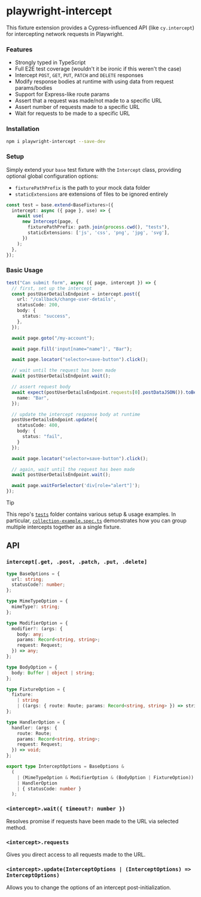 # playwright-intercept

This fixture extension provides a Cypress-influenced API (like `cy.intercept`) for intercepting network requests in Playwright.

### Features

- Strongly typed in TypeScript
- Full E2E test coverage (wouldn't it be ironic if this weren't the case)
- Intercept `POST`, `GET`, `PUT`, `PATCH` and `DELETE` responses
- Modify response bodies at runtime with using data from request params/bodies
- Support for Express-like route params
- Assert that a request was made/not made to a specific URL
- Assert number of requests made to a specific URL
- Wait for requests to be made to a specific URL

### Installation

```bash
npm i playwright-intercept --save-dev
```

### Setup

Simply extend your `base` test fixture with the `Intercept` class, providing optional global configuration options:

- `fixturePathPrefix` is the path to your mock data folder
- `staticExtensions` are extensions of files to be ignored entirely

```typescript
const test = base.extend<BaseFixtures>({
  intercept: async ({ page }, use) => {
    await use(
      new Intercept(page, {
        fixturePathPrefix: path.join(process.cwd(), "tests"),
        staticExtensions: ['js', 'css', 'png', 'jpg', 'svg'],
      })
    );
  },
});
```

### Basic Usage

```typescript
test("Can submit form", async ({ page, intercept }) => {
  // first, set up the intercept
  const postUserDetailsEndpoint = intercept.post({
    url: "/callback/change-user-details",
    statusCode: 200,
    body: {
      status: "success",
    },
  });

  await page.goto("/my-account");

  await page.fill('input[name="name"]', "Bar");

  await page.locator("selector=save-button").click();

  // wait until the request has been made
  await postUserDetailsEndpoint.wait();

  // assert request body
  await expect(postUserDetailsEndpoint.requests[0].postDataJSON()).toBe({
    name: "Bar",
  });

  // update the intercept response body at runtime
  postUserDetailsEndpoint.update({
    statusCode: 400,
    body: {
      status: "fail",
    }
  });

  await page.locator("selector=save-button").click();

  // again, wait until the request has been made
  await postUserDetailsEndpoint.wait();

  await page.waitForSelector('div[role="alert"]');
});
```

> [!TIP]  
> This repo's [`tests`](https://github.com/alectrocute/playwright-intercept/tree/main/tests) folder contains various setup & usage examples. In particular, [`collection-example.spec.ts`](https://github.com/alectrocute/playwright-intercept/blob/main/tests/collection-example.spec.ts) demonstrates how you can group multiple intercepts together as a single fixture.

## API

### `intercept[.get, .post, .patch, .put, .delete]`

```typescript
type BaseOptions = {
  url: string;
  statusCode?: number;
};

type MimeTypeOption = {
  mimeType?: string;
};

type ModifierOption = {
  modifier?: (args: {
    body: any;
    params: Record<string, string>;
    request: Request;
  }) => any;
};

type BodyOption = {
  body: Buffer | object | string;
};

type FixtureOption = {
  fixture:
    | string
    | ((args: { route: Route; params: Record<string, string> }) => string);
};

type HandlerOption = {
  handler: (args: {
    route: Route;
    params: Record<string, string>;
    request: Request;
  }) => void;
};

export type InterceptOptions = BaseOptions &
  (
    | (MimeTypeOption & ModifierOption & (BodyOption | FixtureOption))
    | HandlerOption
    | { statusCode: number }
  );
```

### `<intercept>.wait({ timeout?: number })`

Resolves promise if requests have been made to the URL via selected method.

### `<intercept>.requests`

Gives you direct access to all requests made to the URL.

### `<intercept>.update(InterceptOptions | (InterceptOptions) => InterceptOptions)`

Allows you to change the options of an intercept post-initialization.
